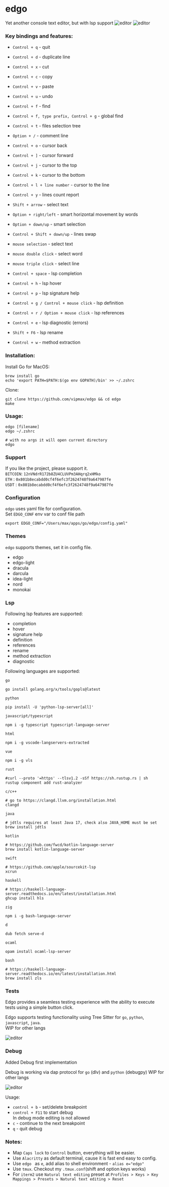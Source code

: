 # edgo
Yet another console text editor, but with lsp support
![editor](assets/screen0.png)
![editor](assets/screen1.png)

### Key bindings and features:
- `Control + q` - quit
- `Control + d` - duplicate line
- `Control + x` - cut 
- `Control + c` - copy 
- `Control + v` - paste
- `Control + u` - undo
- `Control + f` - find
- `Control + f, type prefix, Control + g` - global find
- `Control + t` - files selection tree
- `Option + /` - comment line
- `Control + o` - cursor back
- `Control + ]` - cursor forward
- `Control + j` - cursor to the top 
- `Control + k` - cursor to the bottom 
- `Control + l + line number` - cursor to the line 
- `Control + y` - lines count report 


- `Shift + arrow` - select text
- `Option + right/left` - smart horizontal movement by words
- `Option + down/up` - smart selection
- `Control + Shift + down/up` - lines swap


- `mouse selection`  - select text 
- `mouse double click`  - select word 
- `mouse triple click`  - select line


- `Control + space` - lsp completion
- `Control + h` - lsp hover
- `Control + p` - lsp signature help
- `Control + g / Control + mouse click` - lsp definition
- `Control + r / Option + mouse click` - lsp references
- `Control + e` - lsp diagnostic (errors)
- `Shift + F6` - lsp rename 
- `Control + w` - method extraction


### Installation:

Install Go for MacOS:
```
brew install go 
echo 'export PATH=$PATH:$(go env GOPATH)/bin' >> ~/.zshrc
```
Clone:   
```shell
git clone https://github.com/vipmax/edgo && cd edgo
make 
```

### Usage:
```
edgo [filename]
edgo ~/.zshrc 

# with no args it will open current directory
edgo 
```

### Support
If you like the project, please support it.  
`BITCOIN`: `12nVNdrR172b8ZU4CLUVPm3AHqrq2xHMko`  
`ETH` : `0x801b8ecabdd0cf4f6efc3f2624748f9a647987fe`  
`USDT` : `0x801b8ecabdd0cf4f6efc3f2624748f9a647987fe`  


### Configuration

`edgo` uses yaml file for configuration.  
Set `EDGO_CONF` env var to conf file path 
```shell
export EDGO_CONF="/Users/max/apps/go/edgo/config.yaml"
```

### Themes
`edgo` supports themes, set it in config file.  
- edgo
- edgo-light
- dracula
- darcula
- idea-light
- nord
- monokai

### Lsp

Following lsp features are supported:
- completion
- hover
- signature help
- definition
- references
- rename
- method extraction
- diagnostic



Following languages are supported:

`go`
```shell  
go install golang.org/x/tools/gopls@latest
```

`python`
```shell  
pip install -U 'python-lsp-server[all]'
```

`javascript/typescript`
```shell  
npm i -g typescript typescript-language-server
```

`html`
```shell  
npm i -g vscode-langservers-extracted
```

`vue`
```shell  
npm i -g vls
```

`rust`
```shell  
#curl --proto '=https' --tlsv1.2 -sSf https://sh.rustup.rs | sh
rustup component add rust-analyzer
```

`c/c++`
```shell  
# go to https://clangd.llvm.org/installation.html
clangd
```

`java`
```shell  
# jdtls requires at least Java 17, check also JAVA_HOME must be set 
brew install jdtls
```

`kotlin`
```shell  
# https://github.com/fwcd/kotlin-language-server
brew install kotlin-language-server
```

`swift`
```shell  
# https://github.com/apple/sourcekit-lsp
xcrun
```

`haskell`
```shell  
# https://haskell-language-server.readthedocs.io/en/latest/installation.html
ghcup install hls
```

`zig`
```shell  
npm i -g bash-language-server
```

`d`
```shell  
dub fetch serve-d
```

`ocaml`
```shell  
opam install ocaml-lsp-server
```

`bash`
```shell  
# https://haskell-language-server.readthedocs.io/en/latest/installation.html
brew install zls
```


### Tests

Edgo provides a seamless testing experience with the ability to execute tests using a simple button click.

Edgo supports testing functionality using Tree Sitter for `go`, `python`, `javascript`, `java`.  
WIP for other langs

![editor](assets/screen4.png)

### Debug

Added Debug first implementation

Debug is working via dap protocol for `go` (dlv)  and `python` (debugpy)
WIP for other langs

![editor](assets/screen3.png)

Usage:
- `control + b` - set/delete breakpoint  
- `control + F11` to start debug  
In debug mode editing is not allowed  
- `c` - continue to the next breakpoint  
- `q` - quit debug  



### Notes:  
- Map `Caps lock` to `Control` button, everything will be easier.  
- Use `Alacritty` as default terminal, cause it is fast end easy to config.  
- Use `edgo ` as `e`, add alias to shell environment - `alias e="edgo"`
- Use `tmux`. Checkout my `.tmux.conf`(shift and option keys works)
- For `iterm2` use `Natural text editing` preset at `Profiles > Keys > Key Mappings > Presets > Natural text editing > Reset ` 
